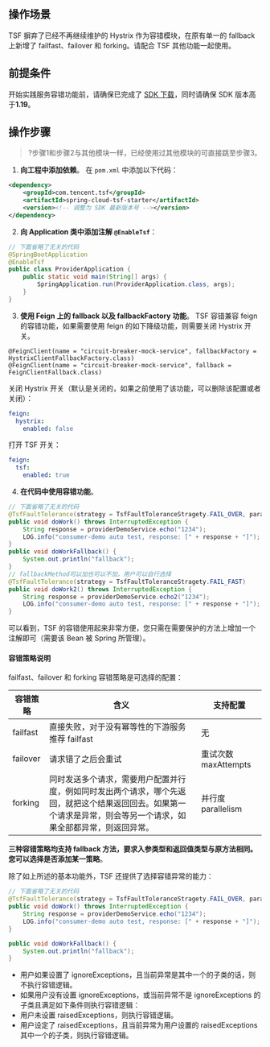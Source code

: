 ## 操作场景
TSF 摒弃了已经不再继续维护的 Hystrix 作为容错模块，在原有单一的 fallback 上新增了 failfast、failover 和 forking。请配合 TSF 其他功能一起使用。

## 前提条件
开始实践服务容错功能前，请确保已完成了 [SDK 下载](https://cloud.tencent.com/document/product/649/20231)，同时请确保 SDK 版本高于**1.19**。

## 操作步骤
>?步骤1和步骤2与其他模块一样，已经使用过其他模块的可直接跳至步骤3。

1. **向工程中添加依赖**。
在 `pom.xml` 中添加以下代码：
```xml
<dependency>
    <groupId>com.tencent.tsf</groupId>
    <artifactId>spring-cloud-tsf-starter</artifactId>
    <version><!-- 调整为 SDK 最新版本号 --></version> 
</dependency>
```
2. **向 Application 类中添加注解 `@EnableTsf`**：
```java
// 下面省略了无关的代码
@SpringBootApplication
@EnableTsf
public class ProviderApplication {
    public static void main(String[] args) {
        SpringApplication.run(ProviderApplication.class, args);
    }
}
```
3. **使用 Feign 上的 fallback 以及 fallbackFactory 功能**。
TSF 容错兼容 feign 的容错功能，如果需要使用 feign 的如下降级功能，则需要关闭 Hystrix 开关。
```
@FeignClient(name = "circuit-breaker-mock-service", fallbackFactory = HystrixClientFallbackFactory.class)
@FeignClient(name = "circuit-breaker-mock-service", fallback = FeignClientFallback.class)
```
关闭 Hystrix 开关（默认是关闭的，如果之前使用了该功能，可以删除该配置或者关闭）：
```yaml
feign:
  hystrix:
    enabled: false
```
打开 TSF 开关：
```yaml
feign:
  tsf:
    enabled: true
```

4. **在代码中使用容错功能**。
```java
// 下面省略了无关的代码
@TsfFaultTolerance(strategy = TsfFaultToleranceStragety.FAIL_OVER, parallelism = 2, fallbackMethod = "doWorkFallback")
public void doWork() throws InterruptedException {
    String response = providerDemoService.echo("1234");
    LOG.info("consumer-demo auto test, response: [" + response + "]");
}
public void doWorkFallback() {
    System.out.println("fallback");
}
// fallbackMethod可以加也可以不加，用户可以自行选择
@TsfFaultTolerance(strategy = TsfFaultToleranceStragety.FAIL_FAST)
public void doWork2() throws InterruptedException {
    String response = providerDemoService.echo2("1234");
    LOG.info("consumer-demo auto test, response: [" + response + "]");
}
```
可以看到，TSF 的容错使用起来非常方便，您只需在需要保护的方法上增加一个注解即可（需要该 Bean 被 Spring 所管理）。

#### 容错策略说明
failfast、failover 和 forking 容错策略是可选择的配置：

|容错策略|含义|支持配置|
|----|----|-----|
|failfast|直接失败，对于没有幂等性的下游服务推荐 failfast|无|
|failover|请求错了之后会重试|重试次数 maxAttempts|
|forking|同时发送多个请求，需要用户配置并行度，例如同时发出两个请求，哪个先返回，就把这个结果返回回去。如果第一个请求是异常，则会等另一个请求，如果全部都异常，则返回异常。|并行度 parallelism|

**三种容错策略均支持 fallback 方法，要求入参类型和返回值类型与原方法相同。您可以选择是否添加某一策略**。

除了如上所述的基本功能外，TSF 还提供了选择容错异常的能力：
```java
// 下面省略了无关的代码
@TsfFaultTolerance(strategy = TsfFaultToleranceStragety.FAIL_OVER, parallelism = 2, ignoreExceptions = {FeignException.class}, raisedExceptions = {RuntimeException.class, InterruptedException.class}, fallbackMethod = "doWorkFallback")
public void doWork() throws InterruptedException {
    String response = providerDemoService.echo("1234");
    LOG.info("consumer-demo auto test, response: [" + response + "]");
}

public void doWorkFallback() {
    System.out.println("fallback");
}
```
- 用户如果设置了 ignoreExceptions，且当前异常是其中一个的子类的话，则不执行容错逻辑。
- 如果用户没有设置 ignoreExceptions，或当前异常不是 ignoreExceptions 的子类且满足如下条件则执行容错逻辑：
 - 用户未设置 raisedExceptions，则执行容错逻辑。
 - 用户设定了 raisedExceptions，且当前异常为用户设置的 raisedExceptions 其中一个的子类，则执行容错逻辑。


